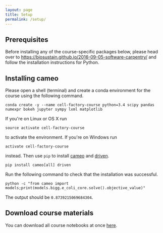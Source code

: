 ```yaml
---
layout: page
title: Setup
permalink: /setup/
---
```


## Prerequisites

Before installing any of the course-specific packages below, please head over to <https://biosustain.github.io/2016-09-05-software-carpentry/> and
follow the installation instructions for Python.

## Installing cameo

Please open a shell (terminal) and create a conda environment for the course using the following command.

    conda create -y --name cell-factory-course python=3.4 scipy pandas numexpr bokeh jupyter sympy lxml matplotlib

If you're on Linux or OS X run

    source activate cell-factory-course

to activate the environment. If you're on Windows run

    activate cell-factory-course

instead. Then use `pip` to install [cameo](http://cameo.bio) and [driven](http://driven.bio).

    pip install cameo[all] driven

Run the following command to check that the installation was successful.

    python -c "from cameo import models;print(models.bigg.e_coli_core.solve().objective_value)"

The output should be `0.8739215069684304`.

## Download course materials

 You can download all course notebooks at once [here](https://github.com/biosustain/cell-factory-design-course).
